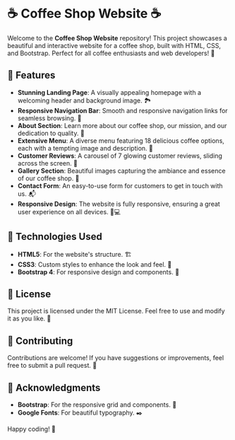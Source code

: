 # ☕️ Coffee Shop Website ☕️

Welcome to the **Coffee Shop Website** repository! This project showcases a beautiful and interactive website for a coffee shop, built with HTML, CSS, and Bootstrap. Perfect for all coffee enthusiasts and web developers! 🌟

## 🌟 Features

- **Stunning Landing Page**: A visually appealing homepage with a welcoming header and background image. 🏞️
- **Responsive Navigation Bar**: Smooth and responsive navigation links for seamless browsing. 🧭
- **About Section**: Learn more about our coffee shop, our mission, and our dedication to quality. 📖
- **Extensive Menu**: A diverse menu featuring 18 delicious coffee options, each with a tempting image and description. 🍰
- **Customer Reviews**: A carousel of 7 glowing customer reviews, sliding across the screen. 🌟
- **Gallery Section**: Beautiful images capturing the ambiance and essence of our coffee shop. 📸
- **Contact Form**: An easy-to-use form for customers to get in touch with us. 📬
- **Responsive Design**: The website is fully responsive, ensuring a great user experience on all devices. 📱💻

## 🚀 Technologies Used

- **HTML5**: For the website's structure. 🏗️
- **CSS3**: Custom styles to enhance the look and feel. 🎨
- **Bootstrap 4**: For responsive design and components. 📐

## 📄 License

This project is licensed under the MIT License. Feel free to use and modify it as you like. 🎉

## 🤝 Contributing

Contributions are welcome! If you have suggestions or improvements, feel free to submit a pull request. 🍪

## 🙌 Acknowledgments

- **Bootstrap**: For the responsive grid and components. 🙏
- **Google Fonts**: For beautiful typography. ✒️

Happy coding! 🎉
